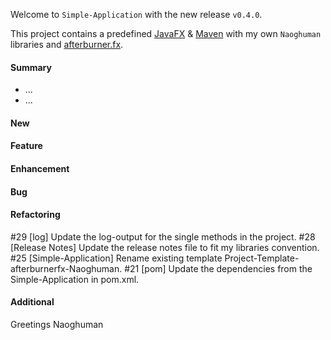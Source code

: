 Welcome to `Simple-Application` with the new release `v0.4.0`.

This project contains a predefined [JavaFX] &amp; [Maven] with my own `Naoghuman` 
libraries and [afterburner.fx].



#### Summary
* ...
* ...



#### New



#### Feature



#### Enhancement



#### Bug



#### Refactoring
#29 [log] Update the log-output for the single methods in the project.
#28 [Release Notes] Update the release notes file to fit my libraries convention.
#25 [Simple-Application] Rename existing template Project-Template-afterburnerfx-Naoghuman.
#21 [pom] Update the dependencies from the Simple-Application in pom.xml.



#### Additional



Greetings
Naoghuman



[//]: # (Issues which will be integrated in this release)



[//]: # (Links)
[afterburner.fx]:https://github.com/AdamBien/afterburner.fx
[JavaFX]:http://docs.oracle.com/javase/8/javase-clienttechnologies.htm
[Maven]:http://maven.apache.org/

